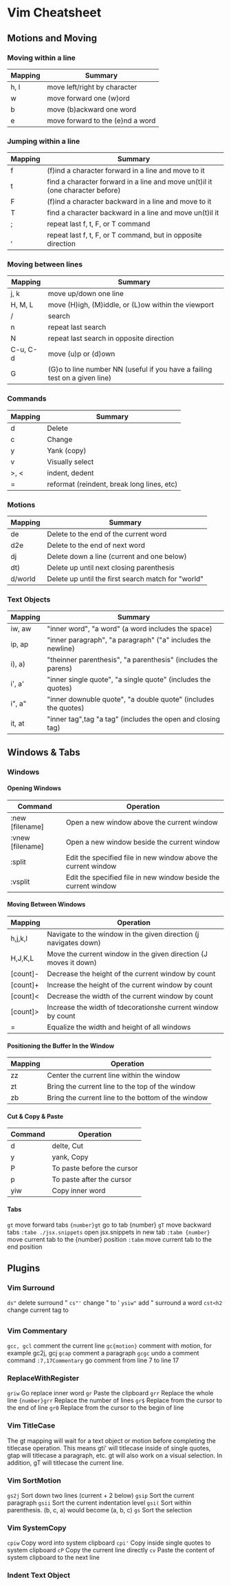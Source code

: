 # Vim Cheatsheet

## Motions and Moving

### Moving within a line

|Mapping|Summary|
|---|---|
|h, l|move left/right by character|
|w|move forward one (w)ord|
|b|move (b)ackward one word|
|e|move forward to the (e)nd a word|

### Jumping within a line

|Mapping|Summary|
|---|---|
|f<char>|(f)ind a character forward in a line and move to it|
|t<char>|find a character forward in a line and move un(t)il it (one character before)|
|F<char>|(f)ind a character backward in a line and move to it|
|T<char>|find a character backward in a line and move un(t)il it|
|;|repeat last f, t, F, or T command|
|,|repeat last f, t, F, or T command, but in opposite direction|

### Moving between lines

|Mapping|Summary|
|---|---|
|j, k|move up/down one line|
|H, M, L|move (H)igh, (M)iddle, or (L)ow within the viewport|
|/|search|
|n|repeat last search|
|N|repeat last search in opposite direction|
|C-u, C-d|move (u)p or (d)own|
|<NN>G|(G)o to line number NN (useful if you have a failing test on a given line)|

### Commands

|Mapping|Summary|
|---|---|
|d|Delete|
|c|Change|
|y|Yank (copy)|
|v|Visually select|
|>, <|indent, dedent|
|=|reformat (reindent, break long lines, etc)|

### Motions

|Mapping|Summary|
|---|---|
|de|Delete to the end of the current word|
|d2e|Delete to the end of next word|
|dj|Delete down a line (current and one below)|
|dt)|Delete up until next closing parenthesis|
|d/world|Delete up until the first search match for "world"|

### Text Objects

|Mapping|Summary|
|---|---|
|iw, aw|"inner word", "a word" (a word includes the space)|
|ip, ap|"inner paragraph", "a paragraph" ("a" includes the newline)|
|i), a)|"theinner parenthesis", "a parenthesis" (includes the parens)|
|i', a'|"inner single quote", "a single quote" (includes the quotes)|
|i", a"|"inner downuble quote", "a double quote" (includes the quotes)|
|it, at|"inner tag",tag "a tag" (includes the open and closing tag)|

## Windows & Tabs

### Windows

#### Opening Windows

|Command|Operation|
|---|---|
|:new [filename]|Open a new window above the current window|
|:vnew [filename]|Open a new window beside the current window|
|:split <filename>|Edit the specified file in new window above the current window|
|:vsplit <filename>|Edit the specified file in new window beside the current window|

#### Moving Between Windows

|Mapping|Operation|
|---|---|
|<C-w>h,j,k,l|Navigate to the window in the given direction (<C-w>j navigates down)|
|<C-w>H,J,K,L|Move the current window in the given direction (<C-w>J moves it down)|
|[count]<C-w>-|Decrease the height of the current window by count|
|[count]<C-w>+|Increase the height of the current window by count|
|[count]<C-w><|Decrease the width of the current window by count|
|[count]<C-w>>|Increase the width of tdecorationshe current window by count|
|<C-w>=|Equalize the width and height of all windows|

#### Positioning the Buffer In the Window

|Mapping|Operation|
|---|---|
|zz|Center the current line within the window|
|zt|Bring the current line to the top of the window|
|zb|Bring the current line to the bottom of the window|

#### Cut & Copy & Paste

|Command|Operation|
|---|---|
|d|delte, Cut|
|y|yank, Copy|
|P|To paste before the cursor|
|p|To paste after the cursor|
|yiw|Copy inner word|

#### Tabs

```gt``` move forward tabs
```{number}gt``` go to tab {number}
```gT``` move backward tabs
```:tabe ./jsx.snippets``` open jsx.snippets in new tab
```:tabm {number}``` move current tab to the {number} position
```:tabm``` move current tab to the end position

## Plugins

### Vim Surround

```ds"``` delete surround "
```cs"'``` change " to '
```ysiw"``` add " surround a word
```cst<h2``` change current tag to <h2>

### Vim Commentary

```gcc, gcl``` comment the current line
```gc{motion}``` comment with motion, for example gc2j, gcj
```gcap``` comment a paragraph
```gcgc``` undo a comment command
```:7,17Commentary``` go comment from line 7 to line 17

### ReplaceWithRegister

```griw``` Go replace inner word
```gr``` Paste the clipboard
```grr``` Replace the whole line
```{number}grr``` Replace the number of lines
```gr$``` Replace from the cursor to the end of line
```gr0``` Replace from the cursor to the begin of line

### Vim TitleCase

The <leader>gt mapping will wait for a text object or motion before completing the titlecase operation. This means <leader>gti' will titlecase inside of single quotes, <leader>gtap will titlecase a paragraph, etc. gt will also work on a visual selection.
In addition, <leader>gT will titlecase the current line.

### Vim SortMotion

```gs2j``` Sort down two lines (current + 2 below)
```gsip``` Sort the current paragraph
```gsii``` Sort the current indentation level
```gsi(``` Sort within parenthesis. (b, c, a) would become (a, b, c)
```gs``` Sort the selection

### Vim SystemCopy

```cpiw``` Copy word into system clipboard
```cpi'``` Copy inside single quotes to system clipboard
```cP``` Copy the current line directly
```cv``` Paste the content of system clipboard to the next line

### Indent Text Object
